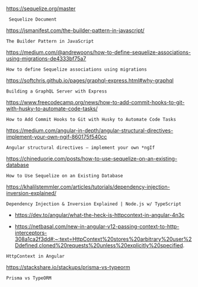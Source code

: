https://sequelize.org/master
```
 Sequelize Document
```


https://jsmanifest.com/the-builder-pattern-in-javascript/
```
The Builder Pattern in JavaScript
```


https://medium.com/@andrewoons/how-to-define-sequelize-associations-using-migrations-de4333bf75a7
```
How to define Sequelize associations using migrations
```

https://softchris.github.io/pages/graphql-express.html#why-graphql

```
Building a GraphQL Server with Express
```


https://www.freecodecamp.org/news/how-to-add-commit-hooks-to-git-with-husky-to-automate-code-tasks/

```
How to Add Commit Hooks to Git with Husky to Automate Code Tasks
```


https://medium.com/angular-in-depth/angular-structural-directives-implement-your-own-ngif-860175f540cc

```
Angular structural directives — implement your own *ngIf
```

https://chineduorie.com/posts/how-to-use-sequelize-on-an-existing-database

```
How to Use Sequelize on an Existing Database
```

https://khalilstemmler.com/articles/tutorials/dependency-injection-inversion-explained/

```
Dependency Injection & Inversion Explained | Node.js w/ TypeScript
```

-  https://dev.to/angular/what-the-heck-is-httpcontext-in-angular-4n3c

-  https://netbasal.com/new-in-angular-v12-passing-context-to-http-interceptors-308a1ca2f3dd#:~:text=HttpContext%20stores%20arbitrary%20user%2Ddefined,cloned%20requests%20unless%20explicitly%20specified.


```
HttpContext in Angular
```

https://stackshare.io/stackups/prisma-vs-typeorm

```
Prisma vs TypeORM
```

